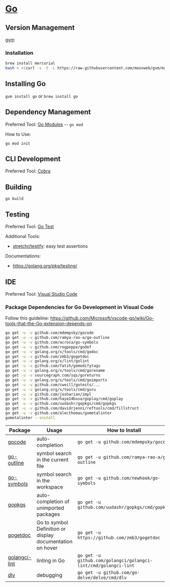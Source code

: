 # [Go](https://golang.org/)

## Version Management

[gvm](https://github.com/moovweb/gvm)

### Installation

```bash
brew install mercurial
bash < <(curl -s -S -L https://raw.githubusercontent.com/moovweb/gvm/master/binscripts/gvm-installer)
```

## Installing Go

`gvm install go` or `brew install go`

## Dependency Management

Preferred Tool: [Go Modules](https://github.com/golang/go/wiki/Modules) -- `go mod`

How to Use:

```go mod init```

## CLI Development

Preferred Tool: [Cobra](https://github.com/spf13/cobra)

## Building

`go build`

## Testing

Preferred Tool: [Go Test](https://docs.pytest.org/en/latest/)

Additional Tools:

- [stretchr/testify](https://github.com/stretchr/testify): easy test assertions

Documentations:

- https://golang.org/pkg/testing/

## IDE

Preferred Tool: [Visual Studio Code](https://code.visualstudio.com/)

### Package Dependencies for Go Development in Visual Code

Follow this guideline: https://github.com/Microsoft/vscode-go/wiki/Go-tools-that-the-Go-extension-depends-on

```bash
go get -u -v github.com/mdempsky/gocode
go get -u -v github.com/ramya-rao-a/go-outline
go get -u -v github.com/acroca/go-symbols
go get -u -v github.com/rogpeppe/godef
go get -u -v golang.org/x/tools/cmd/godoc
go get -u -v github.com/zmb3/gogetdoc
go get -u -v golang.org/x/lint/golint
go get -u -v github.com/fatih/gomodifytags
go get -u -v golang.org/x/tools/cmd/gorename
go get -u -v sourcegraph.com/sqs/goreturns
go get -u -v golang.org/x/tools/cmd/goimports
go get -u -v github.com/cweill/gotests/...
go get -u -v golang.org/x/tools/cmd/guru
go get -u -v github.com/josharian/impl
go get -u -v github.com/haya14busa/goplay/cmd/goplay
go get -u -v github.com/uudashr/gopkgs/cmd/gopkgs
go get -u -v github.com/davidrjenni/reftools/cmd/fillstruct
go get -u -v github.com/alecthomas/gometalinter
gometalinter --install
```

| Package | Usage | How to Install |
| --- | --- | --- |
| [gocode](https://github.com/mdempsky/gocode) | auto-completion | `go get -u github.com/mdempsky/gocode` |
| [go-outline](https://github.com/ramya-rao-a/go-outline) | symbol search in the current file | `go get -u github.com/ramya-rao-a/go-outline` |
| [go-symbols](https://github.com/acroca/go-symbols) | symbol search in the workspace | `go get -u github.com/newhook/go-symbols` |
| [gopkgs](https://github.com/uudashr/gopkgs) | auto-completion of unimported packages | `go get -u github.com/uudashr/gopkgs/cmd/gopkgs` |
| [gogetdoc](https://github.com/zmb3/gogetdoc) | Go to symbol Definition or display documentation on hover | `go get -u https://github.com/zmb3/gogetdoc` |
| [golangci-lint](https://github.com/golangci/golangci-lint) | linting in Go | `go get -u github.com/golangci/golangci-lint/cmd/golangci-lint` |
| [dlv](https://github.com/derekparker/delve/tree/master/cmd/dlv) | debugging | `go get -u github.com/go-delve/delve/cmd/dlv` |